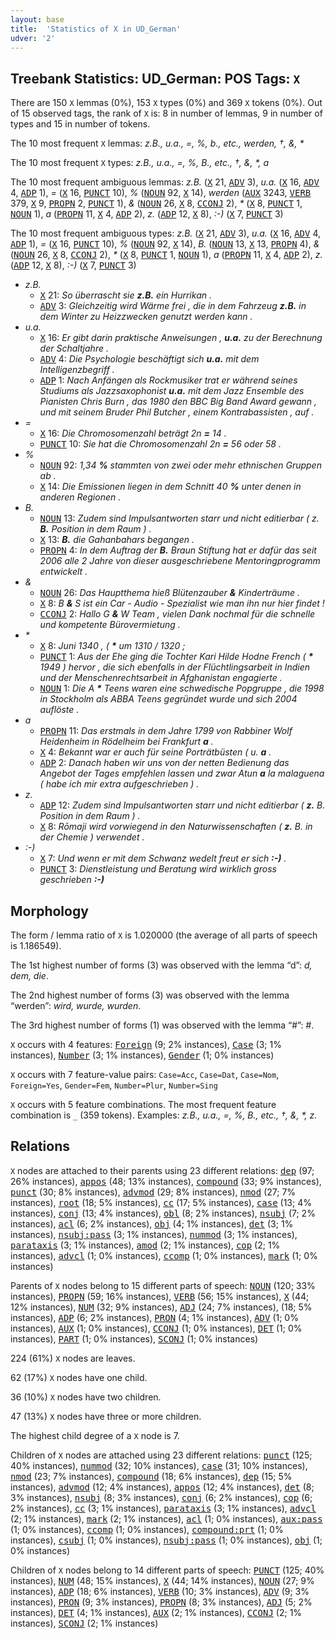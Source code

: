 ```yaml
---
layout: base
title:  'Statistics of X in UD_German'
udver: '2'
---
```


## Treebank Statistics: UD_German: POS Tags: `X`

There are 150 `X` lemmas (0%), 153 `X` types (0%) and 369 `X` tokens (0%).
Out of 15 observed tags, the rank of `X` is: 8 in number of lemmas, 9 in number of types and 15 in number of tokens.

The 10 most frequent `X` lemmas: <em>z.B., u.a., =, %, b., etc., werden, †, &amp;, *</em>

The 10 most frequent `X` types:  <em>z.B., u.a., =, %, B., etc., †, &amp;, *, a</em>

The 10 most frequent ambiguous lemmas: <em>z.B.</em> (<tt><a href="de-pos-X.html">X</a></tt> 21, <tt><a href="de-pos-ADV.html">ADV</a></tt> 3), <em>u.a.</em> (<tt><a href="de-pos-X.html">X</a></tt> 16, <tt><a href="de-pos-ADV.html">ADV</a></tt> 4, <tt><a href="de-pos-ADP.html">ADP</a></tt> 1), <em>=</em> (<tt><a href="de-pos-X.html">X</a></tt> 16, <tt><a href="de-pos-PUNCT.html">PUNCT</a></tt> 10), <em>%</em> (<tt><a href="de-pos-NOUN.html">NOUN</a></tt> 92, <tt><a href="de-pos-X.html">X</a></tt> 14), <em>werden</em> (<tt><a href="de-pos-AUX.html">AUX</a></tt> 3243, <tt><a href="de-pos-VERB.html">VERB</a></tt> 379, <tt><a href="de-pos-X.html">X</a></tt> 9, <tt><a href="de-pos-PROPN.html">PROPN</a></tt> 2, <tt><a href="de-pos-PUNCT.html">PUNCT</a></tt> 1), <em>&amp;</em> (<tt><a href="de-pos-NOUN.html">NOUN</a></tt> 26, <tt><a href="de-pos-X.html">X</a></tt> 8, <tt><a href="de-pos-CCONJ.html">CCONJ</a></tt> 2), <em>*</em> (<tt><a href="de-pos-X.html">X</a></tt> 8, <tt><a href="de-pos-PUNCT.html">PUNCT</a></tt> 1, <tt><a href="de-pos-NOUN.html">NOUN</a></tt> 1), <em>a</em> (<tt><a href="de-pos-PROPN.html">PROPN</a></tt> 11, <tt><a href="de-pos-X.html">X</a></tt> 4, <tt><a href="de-pos-ADP.html">ADP</a></tt> 2), <em>z.</em> (<tt><a href="de-pos-ADP.html">ADP</a></tt> 12, <tt><a href="de-pos-X.html">X</a></tt> 8), <em>:-)</em> (<tt><a href="de-pos-X.html">X</a></tt> 7, <tt><a href="de-pos-PUNCT.html">PUNCT</a></tt> 3)

The 10 most frequent ambiguous types:  <em>z.B.</em> (<tt><a href="de-pos-X.html">X</a></tt> 21, <tt><a href="de-pos-ADV.html">ADV</a></tt> 3), <em>u.a.</em> (<tt><a href="de-pos-X.html">X</a></tt> 16, <tt><a href="de-pos-ADV.html">ADV</a></tt> 4, <tt><a href="de-pos-ADP.html">ADP</a></tt> 1), <em>=</em> (<tt><a href="de-pos-X.html">X</a></tt> 16, <tt><a href="de-pos-PUNCT.html">PUNCT</a></tt> 10), <em>%</em> (<tt><a href="de-pos-NOUN.html">NOUN</a></tt> 92, <tt><a href="de-pos-X.html">X</a></tt> 14), <em>B.</em> (<tt><a href="de-pos-NOUN.html">NOUN</a></tt> 13, <tt><a href="de-pos-X.html">X</a></tt> 13, <tt><a href="de-pos-PROPN.html">PROPN</a></tt> 4), <em>&amp;</em> (<tt><a href="de-pos-NOUN.html">NOUN</a></tt> 26, <tt><a href="de-pos-X.html">X</a></tt> 8, <tt><a href="de-pos-CCONJ.html">CCONJ</a></tt> 2), <em>*</em> (<tt><a href="de-pos-X.html">X</a></tt> 8, <tt><a href="de-pos-PUNCT.html">PUNCT</a></tt> 1, <tt><a href="de-pos-NOUN.html">NOUN</a></tt> 1), <em>a</em> (<tt><a href="de-pos-PROPN.html">PROPN</a></tt> 11, <tt><a href="de-pos-X.html">X</a></tt> 4, <tt><a href="de-pos-ADP.html">ADP</a></tt> 2), <em>z.</em> (<tt><a href="de-pos-ADP.html">ADP</a></tt> 12, <tt><a href="de-pos-X.html">X</a></tt> 8), <em>:-)</em> (<tt><a href="de-pos-X.html">X</a></tt> 7, <tt><a href="de-pos-PUNCT.html">PUNCT</a></tt> 3)


* <em>z.B.</em>
  * <tt><a href="de-pos-X.html">X</a></tt> 21: <em>So überrascht sie <b>z.B.</b> ein Hurrikan .</em>
  * <tt><a href="de-pos-ADV.html">ADV</a></tt> 3: <em>Gleichzeitig wird Wärme frei , die in dem Fahrzeug <b>z.B.</b> in dem Winter zu Heizzwecken genutzt werden kann .</em>
* <em>u.a.</em>
  * <tt><a href="de-pos-X.html">X</a></tt> 16: <em>Er gibt darin praktische Anweisungen , <b>u.a.</b> zu der Berechnung der Schaltjahre .</em>
  * <tt><a href="de-pos-ADV.html">ADV</a></tt> 4: <em>Die Psychologie beschäftigt sich <b>u.a.</b> mit dem Intelligenzbegriff .</em>
  * <tt><a href="de-pos-ADP.html">ADP</a></tt> 1: <em>Nach Anfängen als Rockmusiker trat er während seines Studiums als Jazzsaxophonist <b>u.a.</b> mit dem Jazz Ensemble des Pianisten Chris Burn , das 1980 den BBC Big Band Award gewann , und mit seinem Bruder Phil Butcher , einem Kontrabassisten , auf .</em>
* <em>=</em>
  * <tt><a href="de-pos-X.html">X</a></tt> 16: <em>Die Chromosomenzahl beträgt 2n <b>=</b> 14 .</em>
  * <tt><a href="de-pos-PUNCT.html">PUNCT</a></tt> 10: <em>Sie hat die Chromosomenzahl 2n <b>=</b> 56 oder 58 .</em>
* <em>%</em>
  * <tt><a href="de-pos-NOUN.html">NOUN</a></tt> 92: <em>1,34 <b>%</b> stammten von zwei oder mehr ethnischen Gruppen ab .</em>
  * <tt><a href="de-pos-X.html">X</a></tt> 14: <em>Die Emissionen liegen in dem Schnitt 40 <b>%</b> unter denen in anderen Regionen .</em>
* <em>B.</em>
  * <tt><a href="de-pos-NOUN.html">NOUN</a></tt> 13: <em>Zudem sind Impulsantworten starr und nicht editierbar ( z. <b>B.</b> Position in dem Raum ) .</em>
  * <tt><a href="de-pos-X.html">X</a></tt> 13: <em><b>B.</b> die Gahanbahars begangen .</em>
  * <tt><a href="de-pos-PROPN.html">PROPN</a></tt> 4: <em>In dem Auftrag der <b>B.</b> Braun Stiftung hat er dafür das seit 2006 alle 2 Jahre von dieser ausgeschriebene Mentoringprogramm entwickelt .</em>
* <em>&amp;</em>
  * <tt><a href="de-pos-NOUN.html">NOUN</a></tt> 26: <em>Das Hauptthema hieß Blütenzauber <b>&amp;</b> Kinderträume .</em>
  * <tt><a href="de-pos-X.html">X</a></tt> 8: <em>B <b>&amp;</b> S ist ein Car - Audio - Spezialist wie man ihn nur hier findet !</em>
  * <tt><a href="de-pos-CCONJ.html">CCONJ</a></tt> 2: <em>Hallo G <b>&amp;</b> W Team , vielen Dank nochmal für die schnelle und kompetente Bürovermietung .</em>
* <em>*</em>
  * <tt><a href="de-pos-X.html">X</a></tt> 8: <em>Juni 1340 , ( <b>*</b> um 1310 / 1320 ;</em>
  * <tt><a href="de-pos-PUNCT.html">PUNCT</a></tt> 1: <em>Aus der Ehe ging die Tochter Kari Hilde Hodne French ( <b>*</b> 1949 ) hervor , die sich ebenfalls in der Flüchtlingsarbeit in Indien und der Menschenrechtsarbeit in Afghanistan engagierte .</em>
  * <tt><a href="de-pos-NOUN.html">NOUN</a></tt> 1: <em>Die A <b>*</b> Teens waren eine schwedische Popgruppe , die 1998 in Stockholm als ABBA Teens gegründet wurde und sich 2004 auflöste .</em>
* <em>a</em>
  * <tt><a href="de-pos-PROPN.html">PROPN</a></tt> 11: <em>Das erstmals in dem Jahre 1799 von Rabbiner Wolf Heidenheim in Rödelheim bei Frankfurt <b>a</b> .</em>
  * <tt><a href="de-pos-X.html">X</a></tt> 4: <em>Bekannt war er auch für seine Porträtbüsten ( u. <b>a</b> .</em>
  * <tt><a href="de-pos-ADP.html">ADP</a></tt> 2: <em>Danach haben wir uns von der netten Bedienung das Angebot der Tages empfehlen lassen und zwar Atun <b>a</b> la malaguena ( habe ich mir extra aufgeschrieben ) .</em>
* <em>z.</em>
  * <tt><a href="de-pos-ADP.html">ADP</a></tt> 12: <em>Zudem sind Impulsantworten starr und nicht editierbar ( <b>z.</b> B. Position in dem Raum ) .</em>
  * <tt><a href="de-pos-X.html">X</a></tt> 8: <em>Rōmaji wird vorwiegend in den Naturwissenschaften ( <b>z.</b> B. in der Chemie ) verwendet .</em>
* <em>:-)</em>
  * <tt><a href="de-pos-X.html">X</a></tt> 7: <em>Und wenn er mit dem Schwanz wedelt freut er sich <b>:-)</b> .</em>
  * <tt><a href="de-pos-PUNCT.html">PUNCT</a></tt> 3: <em>Dienstleistung und Beratung wird wirklich gross geschrieben <b>:-)</b></em>

## Morphology

The form / lemma ratio of `X` is 1.020000 (the average of all parts of speech is 1.186549).

The 1st highest number of forms (3) was observed with the lemma “d”: <em>d, dem, die</em>.

The 2nd highest number of forms (3) was observed with the lemma “werden”: <em>wird, wurde, wurden</em>.

The 3rd highest number of forms (1) was observed with the lemma “#”: <em>#</em>.

`X` occurs with 4 features: <tt><a href="de-feat-Foreign.html">Foreign</a></tt> (9; 2% instances), <tt><a href="de-feat-Case.html">Case</a></tt> (3; 1% instances), <tt><a href="de-feat-Number.html">Number</a></tt> (3; 1% instances), <tt><a href="de-feat-Gender.html">Gender</a></tt> (1; 0% instances)

`X` occurs with 7 feature-value pairs: `Case=Acc`, `Case=Dat`, `Case=Nom`, `Foreign=Yes`, `Gender=Fem`, `Number=Plur`, `Number=Sing`

`X` occurs with 5 feature combinations.
The most frequent feature combination is `_` (359 tokens).
Examples: <em>z.B., u.a., =, %, B., etc., †, &amp;, *, z.</em>


## Relations

`X` nodes are attached to their parents using 23 different relations: <tt><a href="de-dep-dep.html">dep</a></tt> (97; 26% instances), <tt><a href="de-dep-appos.html">appos</a></tt> (48; 13% instances), <tt><a href="de-dep-compound.html">compound</a></tt> (33; 9% instances), <tt><a href="de-dep-punct.html">punct</a></tt> (30; 8% instances), <tt><a href="de-dep-advmod.html">advmod</a></tt> (29; 8% instances), <tt><a href="de-dep-nmod.html">nmod</a></tt> (27; 7% instances), <tt><a href="de-dep-root.html">root</a></tt> (18; 5% instances), <tt><a href="de-dep-cc.html">cc</a></tt> (17; 5% instances), <tt><a href="de-dep-case.html">case</a></tt> (13; 4% instances), <tt><a href="de-dep-conj.html">conj</a></tt> (13; 4% instances), <tt><a href="de-dep-obl.html">obl</a></tt> (8; 2% instances), <tt><a href="de-dep-nsubj.html">nsubj</a></tt> (7; 2% instances), <tt><a href="de-dep-acl.html">acl</a></tt> (6; 2% instances), <tt><a href="de-dep-obj.html">obj</a></tt> (4; 1% instances), <tt><a href="de-dep-det.html">det</a></tt> (3; 1% instances), <tt><a href="de-dep-nsubj-pass.html">nsubj:pass</a></tt> (3; 1% instances), <tt><a href="de-dep-nummod.html">nummod</a></tt> (3; 1% instances), <tt><a href="de-dep-parataxis.html">parataxis</a></tt> (3; 1% instances), <tt><a href="de-dep-amod.html">amod</a></tt> (2; 1% instances), <tt><a href="de-dep-cop.html">cop</a></tt> (2; 1% instances), <tt><a href="de-dep-advcl.html">advcl</a></tt> (1; 0% instances), <tt><a href="de-dep-ccomp.html">ccomp</a></tt> (1; 0% instances), <tt><a href="de-dep-mark.html">mark</a></tt> (1; 0% instances)

Parents of `X` nodes belong to 15 different parts of speech: <tt><a href="de-pos-NOUN.html">NOUN</a></tt> (120; 33% instances), <tt><a href="de-pos-PROPN.html">PROPN</a></tt> (59; 16% instances), <tt><a href="de-pos-VERB.html">VERB</a></tt> (56; 15% instances), <tt><a href="de-pos-X.html">X</a></tt> (44; 12% instances), <tt><a href="de-pos-NUM.html">NUM</a></tt> (32; 9% instances), <tt><a href="de-pos-ADJ.html">ADJ</a></tt> (24; 7% instances),  (18; 5% instances), <tt><a href="de-pos-ADP.html">ADP</a></tt> (6; 2% instances), <tt><a href="de-pos-PRON.html">PRON</a></tt> (4; 1% instances), <tt><a href="de-pos-ADV.html">ADV</a></tt> (1; 0% instances), <tt><a href="de-pos-AUX.html">AUX</a></tt> (1; 0% instances), <tt><a href="de-pos-CCONJ.html">CCONJ</a></tt> (1; 0% instances), <tt><a href="de-pos-DET.html">DET</a></tt> (1; 0% instances), <tt><a href="de-pos-PART.html">PART</a></tt> (1; 0% instances), <tt><a href="de-pos-SCONJ.html">SCONJ</a></tt> (1; 0% instances)

224 (61%) `X` nodes are leaves.

62 (17%) `X` nodes have one child.

36 (10%) `X` nodes have two children.

47 (13%) `X` nodes have three or more children.

The highest child degree of a `X` node is 7.

Children of `X` nodes are attached using 23 different relations: <tt><a href="de-dep-punct.html">punct</a></tt> (125; 40% instances), <tt><a href="de-dep-nummod.html">nummod</a></tt> (32; 10% instances), <tt><a href="de-dep-case.html">case</a></tt> (31; 10% instances), <tt><a href="de-dep-nmod.html">nmod</a></tt> (23; 7% instances), <tt><a href="de-dep-compound.html">compound</a></tt> (18; 6% instances), <tt><a href="de-dep-dep.html">dep</a></tt> (15; 5% instances), <tt><a href="de-dep-advmod.html">advmod</a></tt> (12; 4% instances), <tt><a href="de-dep-appos.html">appos</a></tt> (12; 4% instances), <tt><a href="de-dep-det.html">det</a></tt> (8; 3% instances), <tt><a href="de-dep-nsubj.html">nsubj</a></tt> (8; 3% instances), <tt><a href="de-dep-conj.html">conj</a></tt> (6; 2% instances), <tt><a href="de-dep-cop.html">cop</a></tt> (6; 2% instances), <tt><a href="de-dep-cc.html">cc</a></tt> (3; 1% instances), <tt><a href="de-dep-parataxis.html">parataxis</a></tt> (3; 1% instances), <tt><a href="de-dep-advcl.html">advcl</a></tt> (2; 1% instances), <tt><a href="de-dep-mark.html">mark</a></tt> (2; 1% instances), <tt><a href="de-dep-acl.html">acl</a></tt> (1; 0% instances), <tt><a href="de-dep-aux-pass.html">aux:pass</a></tt> (1; 0% instances), <tt><a href="de-dep-ccomp.html">ccomp</a></tt> (1; 0% instances), <tt><a href="de-dep-compound-prt.html">compound:prt</a></tt> (1; 0% instances), <tt><a href="de-dep-csubj.html">csubj</a></tt> (1; 0% instances), <tt><a href="de-dep-nsubj-pass.html">nsubj:pass</a></tt> (1; 0% instances), <tt><a href="de-dep-obj.html">obj</a></tt> (1; 0% instances)

Children of `X` nodes belong to 14 different parts of speech: <tt><a href="de-pos-PUNCT.html">PUNCT</a></tt> (125; 40% instances), <tt><a href="de-pos-NUM.html">NUM</a></tt> (48; 15% instances), <tt><a href="de-pos-X.html">X</a></tt> (44; 14% instances), <tt><a href="de-pos-NOUN.html">NOUN</a></tt> (27; 9% instances), <tt><a href="de-pos-ADP.html">ADP</a></tt> (18; 6% instances), <tt><a href="de-pos-VERB.html">VERB</a></tt> (10; 3% instances), <tt><a href="de-pos-ADV.html">ADV</a></tt> (9; 3% instances), <tt><a href="de-pos-PRON.html">PRON</a></tt> (9; 3% instances), <tt><a href="de-pos-PROPN.html">PROPN</a></tt> (8; 3% instances), <tt><a href="de-pos-ADJ.html">ADJ</a></tt> (5; 2% instances), <tt><a href="de-pos-DET.html">DET</a></tt> (4; 1% instances), <tt><a href="de-pos-AUX.html">AUX</a></tt> (2; 1% instances), <tt><a href="de-pos-CCONJ.html">CCONJ</a></tt> (2; 1% instances), <tt><a href="de-pos-SCONJ.html">SCONJ</a></tt> (2; 1% instances)

